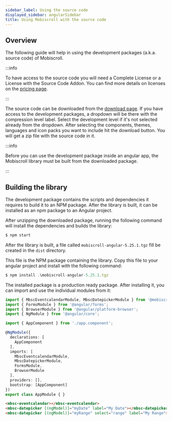 ```yaml
---
sidebar_label: Using the source code
displayed_sidebar: angularSidebar
title: Using Mobiscroll with the source code
---
```


## Overview

The following guide will help in using the development packages (a.k.a. source code) of Mobiscroll.

:::info

To have access to the source code you will need a Complete License or a License with the Source Code Addon.
You can find more details on licenses on the [pricing page](https://mobiscroll.com/pricing).

:::

The source code can be downloaded from the [download page](https://download.mobiscroll.com/). If you have access to the development packages, a dropdown will be there with the compression level label. Select the development level if it's not selected already from the dropdown. After selecting the components, themes, languages and icon packs you want to include hit the download button. You will get a zip file with the source code in it.

:::info

Before you can use the development package inside an angular app, the Mobiscroll library must be built from the downloaded package.

:::

## Building the library

The development package contains the scripts and dependencies it requires to build it to an NPM package. After the library is built, it can be installed as an npm package to an Angular project.

After unzipping the downloaded package, running the following command will install the dependencies and builds the library:

```jsx
$ npm start
```

After the library is built, a file called `mobiscroll-angular-5.25.1.tgz` fill be created in the `dist` directory.

This file is the NPM package containing the library. Copy this file to your angular project and install with the following command:

```jsx
$ npm install .\mobiscroll-angular-5.25.1.tgz
```

The installed package is a production ready package. After installing it, you can import and use the individual modules from it:

```ts title="app.module.ts"
import { MbscEventcalendarModule, MbscDatepickerModule } from '@mobiscroll/angular';
import { FormsModule } from '@angular/forms';
import { BrowserModule } from '@angular/platform-browser';
import { NgModule } from '@angular/core';

import { AppComponent } from './app.component';

@NgModule({
  declarations: [
    AppComponent
  ],
  imports: [ 
    MbscEventcalendarModule,
    MbscDatepickerModule,
    FormsModule,  
    BrowserModule
  ],
  providers: [],
  bootstrap: [AppComponent]
})
export class AppModule { }
```

```html title="app.component.html"
<mbsc-eventcalendar></mbsc-eventcalendar>
<mbsc-datepicker [(ngModel)]="myDate" label="My Date"></mbsc-datepicker>
<mbsc-datepicker [(ngModel)]="myRange" select="range" label="My Range"></mbsc-datepicker>
```